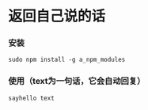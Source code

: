 # 返回自己说的话

### 安装
``` shell
sudo npm install -g a_npm_modules
```

### 使用（text为一句话，它会自动回复）
``` shell
sayhello text
```